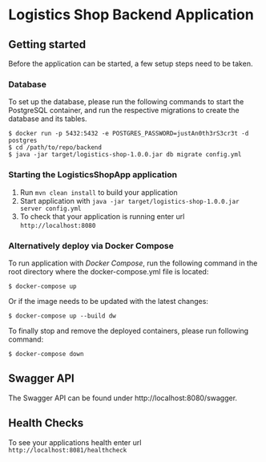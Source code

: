 # Logistics Shop Backend Application

## Getting started

Before the application can be started, a few setup steps need to be taken.

### Database

To set up the database, please run the following commands to start the PostgreSQL container, and run the respective
migrations to create the database and its tables.

```
$ docker run -p 5432:5432 -e POSTGRES_PASSWORD=justAn0th3rS3cr3t -d postgres
$ cd /path/to/repo/backend
$ java -jar target/logistics-shop-1.0.0.jar db migrate config.yml
```

### Starting the LogisticsShopApp application

1. Run `mvn clean install` to build your application
2. Start application with `java -jar target/logistics-shop-1.0.0.jar server config.yml`
3. To check that your application is running enter url `http://localhost:8080`

### Alternatively deploy via Docker Compose

To run application with _Docker Compose_, run the following command in the root directory where the docker-compose.yml file is located:

`$ docker-compose up`

Or if the image needs to be updated with the latest changes:

`$ docker-compose up --build dw`

To finally stop and remove the deployed containers, please run following command:

`$ docker-compose down`

## Swagger API

The Swagger API can be found under http://localhost:8080/swagger.

## Health Checks

To see your applications health enter url `http://localhost:8081/healthcheck`
